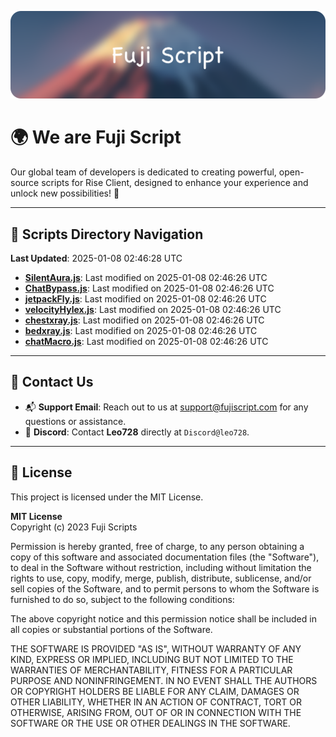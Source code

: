 ![Banner](.github/b.webp)

# 🌍 **We are Fuji Script**

Our global team of developers is dedicated to creating powerful, open-source scripts for Rise Client, designed to enhance your experience and unlock new possibilities! 🌟

---
<!-- SCRIPTS_NAVIGATION_START -->
## 📂 **Scripts Directory Navigation**

**Last Updated**: 2025-01-08 02:46:28 UTC

- **[SilentAura.js](scripts/SilentAura.js)**: Last modified on 2025-01-08 02:46:26 UTC
- **[ChatBypass.js](scripts/ChatBypass.js)**: Last modified on 2025-01-08 02:46:26 UTC
- **[jetpackFly.js](scripts/jetpackFly.js)**: Last modified on 2025-01-08 02:46:26 UTC
- **[velocityHylex.js](scripts/velocityHylex.js)**: Last modified on 2025-01-08 02:46:26 UTC
- **[chestxray.js](scripts/chestxray.js)**: Last modified on 2025-01-08 02:46:26 UTC
- **[bedxray.js](scripts/bedxray.js)**: Last modified on 2025-01-08 02:46:26 UTC
- **[chatMacro.js](scripts/chatMacro.js)**: Last modified on 2025-01-08 02:46:26 UTC

<!-- SCRIPTS_NAVIGATION_END -->

---

## 💬 **Contact Us**  
- 📬 **Support Email**: Reach out to us at [support@fujiscript.com](mailto:support@fujiscript.com) for any questions or assistance.  
- 💬 **Discord**: Contact **Leo728** directly at `Discord@leo728`.

---

## 📜 **License**

This project is licensed under the MIT License.  

**MIT License**  
Copyright (c) 2023 Fuji Scripts  

Permission is hereby granted, free of charge, to any person obtaining a copy of this software and associated documentation files (the "Software"), to deal in the Software without restriction, including without limitation the rights to use, copy, modify, merge, publish, distribute, sublicense, and/or sell copies of the Software, and to permit persons to whom the Software is furnished to do so, subject to the following conditions:  

The above copyright notice and this permission notice shall be included in all copies or substantial portions of the Software.  

THE SOFTWARE IS PROVIDED "AS IS", WITHOUT WARRANTY OF ANY KIND, EXPRESS OR IMPLIED, INCLUDING BUT NOT LIMITED TO THE WARRANTIES OF MERCHANTABILITY, FITNESS FOR A PARTICULAR PURPOSE AND NONINFRINGEMENT. IN NO EVENT SHALL THE AUTHORS OR COPYRIGHT HOLDERS BE LIABLE FOR ANY CLAIM, DAMAGES OR OTHER LIABILITY, WHETHER IN AN ACTION OF CONTRACT, TORT OR OTHERWISE, ARISING FROM, OUT OF OR IN CONNECTION WITH THE SOFTWARE OR THE USE OR OTHER DEALINGS IN THE SOFTWARE.  
